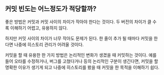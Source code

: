 ## 커밋 빈도는 어느정도가 적당할까?

좋은 방법은 커밋과 커밋 사이의 차이가 작아야 한다는 것이다. 두 버전의 차이가 클 수록 이해하기 어렵고, 유용하지 않다. 

하지만 커밋 사이의 차이가 너무 작아도 문제가 된다. 
한 줄이 추가 될 때마다 커밋을 한다면 나중에 히스토리 관리가 어려울 것이다.

커밋을 할 때 유용한 한 가지 방법은 논리적인 변화가 생겼을 때 커밋하는 것이다. 예를 들어 오타를 수정하거나, 버그를 고쳤다거나 등의 논리적인 구분이 생긴다면, 커밋을 할 명확한 이유가 생기게 되고 나중에 히스토리를 봤을 때 커밋을 한 목적을 이해하기 쉽다.
